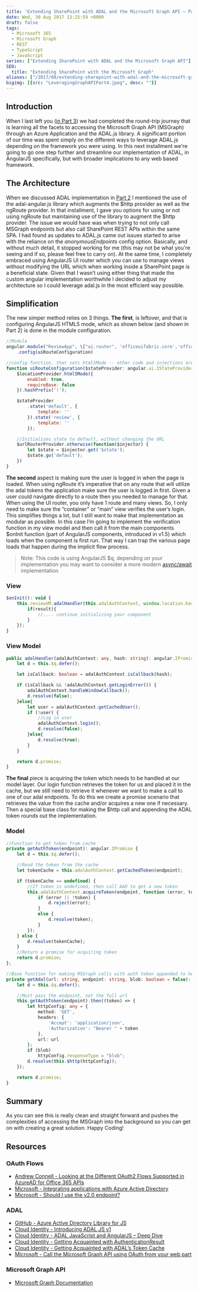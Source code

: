 ```yaml
---
title: 'Extending SharePoint with ADAL and the Microsoft Graph API – Part 4 (The Extension)'
date: Wed, 30 Aug 2017 13:25:59 +0000
draft: false
tags: 
  - Microsoft 365
  - Microsoft Graph
  - REST
  - TypeScript
  - JavaScript
series: ["Extending SharePoint with ADAL and the Microsoft Graph API"]
SEO:
  title: "Extending SharePoint with the Microsoft Graph"
aliases: ["/2017/08/extending-sharepoint-with-adal-and-the-microsoft-graph-api-part-4-the-extension/"]
bigimg: [{src: "LeveragingGraphAPIPart4.jpeg", desc: ""}]
---
```


## Introduction

When I last left you ([in Part 3](../extending-sharepoint-with-adal-and-the-microsoft-graph-api-part-3/)) we had completed the round-trip journey that is learning all the facets to accessing the Microsoft Graph API (MSGraph) through an Azure Application and the ADAL.js library. A significant portion of our time was spent simply on the different ways to leverage ADAL.js depending on the framework you were using. In this next installment we're going to go one step further and streamline our implementation of ADAL, in AngularJS specifically, but with broader implications to any web based framework.

## The Architecture

When we discussed ADAL implementation in [Part 2](../extending-sharepoint-with-adal-and-the-microsoft-graph-api-part-2/) I mentioned the use of the adal-angular.js library which augments the $http provider as well as the ngRoute provider. In that installment, I gave you options for using or not using ngRoute but maintaining use of the library to augment the $http provider. The issue we would have was when trying to not only call MSGraph endpoints but also call SharePoint REST APIs within the same SPA. I had found as updates to ADAL.js came out issues started to arise with the reliance on the _anonymousEndpoints_ config option. Basically, and without much detail, it stopped working for me (this may not be what you're seeing and if so, please feel free to carry on). At the same time, I completely embraced using AngularJS UI router which you can use to manage views without modifying the URL which when working inside a SharePoint page is a beneficial state. Given that I wasn’t using either thing that made the custom angular implementation worthwhile I decided to adjust my architecture so I could leverage adal.js in the most efficient way possible.

## Simplification

The new simper method relies on 3 things. **The first**, is leftover, and that is configuring AngularJS HTML5 mode, which as shown below (and shown in Part 2) is done in the module configuration.

```javascript
//Module
angular.module("ReviewApp", \["ui.router", 'officeuifabric.core','officeuifabric.components', "SympLogService", "Message", "ReviewDataService", "ReviewVMService"\])
    .config(uiRouteConfiguration)

//config function, that sets html5Mode -- other code and injections are used to configure the ui.router module
function uiRouteConfiguration($stateProvider: angular.ui.IStateProvider, $urlRouterProvider: angular.ui.IUrlRouterProvider, $locationProvider: angular.ILocationProvider) {
    $locationProvider.html5Mode({
        enabled: true,
        requireBase: false
    }).hashPrefix('!');

    $stateProvider
        .state('default', {
            template: ''
        }).state('review', {
            template: ''
        });

    //Initializes state to default, without changing the URL
    $urlRouterProvider.otherwise(function($injector) {
        let $state = $injector.get('$state');
        $state.go('default');
    })
}

```

**The second** aspect is making sure the user is logged in when the page is loaded. When using ngRoute it’s imperative that on any route that will utilize the adal tokens the application make sure the user is logged in first. Given a user could navigate directly to a route then you needed to manage for that. When using the UI router, you only have 1 route and many views. So, I only need to make sure the “container” or “main” view verifies the user’s login. This simplifies things a lot, but I still want to make that implementation as modular as possible. In this case I’m going to implement the verification function in my view model and then call it from the main components $onInit function (part of AngularJS components, introduced in v1.5) which loads when the component is first run. That way I can trap the various page loads that happen during the implicit flow process.

>Note: This code is using AngularJS $q, depending on your implementation you may want to consider a more modern [async/await](https://mariusschulz.com/blog/compiling-async-await-to-es3-es5-in-typescript) implementation

### View

```javascript
$onInit(): void {
    this.reviewVM.adalHandler(this.adalAuthContext, window.location.hash).then((result) => {
        if(result){
            //.... continue initializing your component
        }
    });
}
```

### View Model

```typescript
public adalHandler(adalAuthContext: any, hash: string): angular.IPromise {
    let d = this.$q.defer();

    let isCallback: boolean = adalAuthContext.isCallback(hash);

    if (isCallback && !adalAuthContext.getLoginError()) {
        adalAuthContext.handleWindowCallback();
        d.resolve(false);
    }else{
        let user = adalAuthContext.getCachedUser();
        if (!user) {
            //Log in user
            adalAuthContext.login();
            d.resolve(false);
        }else{
            d.resolve(true);
        }
    }

    return d.promise;
} 
```

**The final** piece is acquiring the token which needs to be handled at our model layer. Our login function retrieves the token for us and placed it in the cache, but we still need to retrieve it whenever we want to make a call to one of our adal endpoints. To do this we create a promise scenario that retrieves the value from the cache and/or acquires a new one if necessary. Then a special base class for making the $http call and appending the ADAL token rounds out the implementation.

### Model

```typescript
//Function to get token from cache
private getAuthToken(endpoint): angular.IPromise {
    let d = this.$q.defer();

    //Read the token from the cache
    let tokenCache = this.adalAuthContext.getCachedToken(endpoint);

    if (tokenCache == undefined) {
        //If token is undefined, then call AAD to get a new token
        this.adalAuthContext.acquireToken(endpoint, function (error, token) {
            if (error || !token) {
                d.reject(error);
            }
            else {
                d.resolve(token);
            }
        });
    } else {
        d.resolve(tokenCache);
    }
    //Return a promise for acquiring token
    return d.promise;
};

//Base function for making MSGraph calls with auth token appended to header
private getAdal(url: string, endpoint: string, blob: boolean = false): angular.IPromise {
    let d = this.$q.defer();

    //Must pass the endpoint, not the full url
    this.getAuthToken(endpoint).then((token) => {
        let httpConfig: any = {
            method: 'GET',
            headers: {
                'Accept': 'application/json',
                'Authorization': "Bearer " + token
            },
            url: url
        };
        if (blob)
            httpConfig.responseType = "blob";
        d.resolve(this.$http(httpConfig));
    });

    return d.promise;
} 
```

## Summary

As you can see this is really clean and straight forward and pushes the complexities of accessing the MSGraph into the background so you can get on with creating a great solution. Happy Coding!

## Resources

### OAuth Flows

* [Andrew Connell - Looking at the Different OAuth2 Flows Supported in AzureAD for Office 365 APIs](https://www.andrewconnell.com/blog/looking-at-the-different-oauth2-flows-supported-in-azuread-for-office-365-apis)
* [Microsoft - Integrating applications with Azure Active Directory](https://learn.microsoft.com/en-us/azure/active-directory/develop/quickstart-register-app#updating-an-application)
* [Microsoft - Should I use the v2.0 endpoint?](https://learn.microsoft.com/en-us/azure/active-directory/develop/v2-overview#restrictions-on-libraries-amp-sdks)

### ADAL

* [GitHub - Azure Active Directory Library for JS](https://github.com/AzureAD/azure-activedirectory-library-for-js)
* [Cloud Identity - Introducing ADAL JS v1](https://www.cloudidentity.com/blog/2015/02/19/introducing-adal-js-v1/)
* [Cloud Identity - ADAL JavaScript and AngularJS – Deep Dive](https://www.cloudidentity.com/blog/2014/10/28/adal-javascript-and-angularjs-deep-dive/)
* [Cloud Identity - Getting Acquainted with AuthenticationResult](https://www.cloudidentity.com/blog/2013/09/16/getting-acquainted-with-authenticationresult/)
* [Cloud Identity - Getting Acquainted with ADAL’s Token Cache](https://www.cloudidentity.com/blog/2013/10/01/getting-acquainted-with-adals-token-cache/)
* [Microsoft - Call the Microsoft Graph API using OAuth from your web part](https://dev.office.com/sharepoint/docs/spfx/web-parts/guidance/call-microsoft-graph-from-your-web-part)

### Microsoft Graph API

* [Microsoft Graph Documentation](https://learn.microsoft.com/en-us/graph/api/overview?view=graph-rest-1.0)
